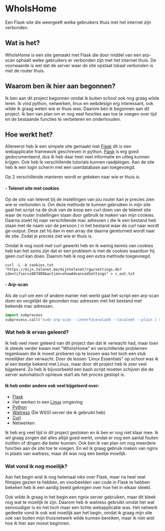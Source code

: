 # WhoIsHome

Een Flask-site die weergeeft welke gebruikers thuis met het internet zijn verbonden.

## Wat is het?

WhoIsHome is een site gemaakt met Flask die door middel van een arp-scan ophaalt welke gebruikers er verbonden zijn met het internet thuis.
De voorwaarde is wel dat de server waar de site opstaat lokaal verbonden is met de router thuis.

## Waarom ben ik hier aan begonnen?

Ik ben aan dit project begonnen omdat ik buiten school ook nog graag wilde leren. Ik vind python, netwerken, linux en webdesign erg interessant,
ook wilde ik graag weten wie er thuis was. Daarom ben ik begonnen aan dit project. Ik ben van plan om er nog veel functies aan toe te voegen over tijd
en de bestaande functies te verbeteren en onderhouden.

## Hoe werkt het?

Allereerst heb ik een simpele site gemaakt met [Flask](https://flask.palletsprojects.com/en/1.1.x/) dit is een webapplicatie framework geschreven in python.
[Flask](https://flask.palletsprojects.com/en/1.1.x/) is erg goed gedocumenteerd, dus ik heb daar heel veel informatie en uitleg kunnen krijgen. Ook heb ik verschillende tutorials kunnen raadplegen.
Aan de site heb ik een login scherm met een userdatabase aan toegevoegd. 

Op 2 verschillende manieren wordt er gekeken naar wie er thuis is.

#### - Telenet site met cookies

Op de site van telenet bij de instellingen van jou router kan je precies zien wie er verbonden is. 
Om deze methode te kunnen gebruiken in mijn site gaat het script na de druk van de knop een curl doen van de telenet site waar de router instellingen staan door gebruik te maken van mijn cookies.
Daarna zoekt hij naar verschillende mac adressen ( die ik een bestand heb staan met de naam van de persoon ) in het bestand waar de curl naar wordt ge-output. 
Deze zet hij dan in een array die daarna gereturned wordt naar de site. Zodat je precies ziet wie er thuis is.

Omdat ik nog nooit met curl gewerkt heb en ik weinig kennis van cookies heb kan het soms zijn dat er een probleem is met de cookies waardoor hij geen curl kan doen.
Daarom heb ik nog een extra methode toegevoegd.

``` linux
curl -L -b cookies.txt "https://mijn.telenet.be/mijntelenet/rgw/settings.do?identifier=z087809&action=showAdvancedSettings" > c_out.txt
```
#### - Arp-scan

Als de curl om een of andere manier niet werkt gaat het script een arp-scan doen en vergelijkt de gevonden mac adressen met het bestand met bekende mac adressen.

```python
import subprocess
subprocess.call("sudo arp-scan --interface=wlan0 --localnet --plain | cut -f 2", universal_newlines=True, shell=True, stderr=error) 
```

### Wat heb ik ervan geleerd?

Ik heb veel meer geleerd van dit project dan dat ik verwacht had, maar toen ik steeds verder kwam met "WhoIsHome" en verschillende problemen tegenkwam die ik moest proberen op te lossen was het toch een stuk moeilijker dan verwacht.
Door de lessen 'Linux Essentials" op school was ik al een beetje bekend met Linux, maar door dit project heb ik zeer veel bijgeleerd. Zo heb ik bijvoorbeeld een bash script moeten schijven die de server automatisch opnieuw start als het proces gestopt is.


####  Ik heb onder andere ook veel bijgeleerd over:

- [Flask](https://flask.palletsprojects.com/en/1.1.x/) 
- Het werken in een [Linux](https://www.linux.org/) omgeving
- [Python](https://www.python.org/)
- [Waitress](https://docs.pylonsproject.org/projects/waitress/en/stable/#) (De WSGI server die ik gebruikt heb)
- [Curl](https://curl.haxx.se/)
- Netwerken 

Ik heb erg veel tijd in dit project gestoken en ik ben er nog niet klaar mee. Ik wil graag zorgen dat alles altijd goed werkt, omdat er nog een aantal fouten inzitten of dingen die beter kunnen. 
Ook ben ik van plan om nog meerdere functies aan de site toe te voegen. En wil ik graag gebruik maken van nginx in plaats van waitress, maar dit was nog een beetje moeilijk.

### Wat vond ik nog moeilijk?

Aan het begin wist ik nog helemaal niks over Flask, maar na heel veel filmpjes gezien te hebben, en voorbeelden van code in Flask te hebben bekeken heb ik een aardig beeld gekregen over hoe het in elkaar steekt.

Ook wilde ik graag in het begin een ngnix server gebruiken, maar dit bleek nog wat te moeilijk te zijn. Daarom heb ik waitress gebruikt omdat het wat eenvoudiger is en het toch maar een lichte webapplicatie was.
Het netwerk gedeelte vond ik ook wat moeilijk aan het begin, omdat ik graag mijn site ook van buiten mijn thuisnetwerk wilde kunnen bereiken, maar ik niet wist hoe ik hier aan moest beginnen.


